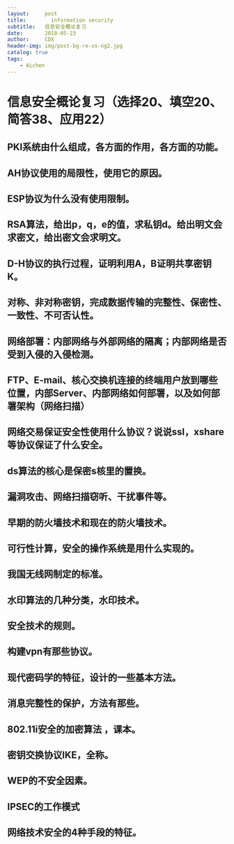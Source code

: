 ```yaml
---
layout:     post
title:        information security
subtitle:   信息安全概论复习   
date:       2018-05-23
author:     CDX
header-img: img/post-bg-re-vs-ng2.jpg
catalog: true
tags:
    - Aichen
---
```

# 信息安全概论复习（选择20、填空20、简答38、应用22）

## PKI系统由什么组成，各方面的作用，各方面的功能。

## AH协议使用的局限性，使用它的原因。

## ESP协议为什么没有使用限制。

## RSA算法，给出p，q，e的值，求私钥d。给出明文会求密文，给出密文会求明文。

## D-H协议的执行过程，证明利用A，B证明共享密钥K。

## 对称、非对称密钥，完成数据传输的完整性、保密性、一致性、不可否认性。

## 网络部署：内部网络与外部网络的隔离；内部网络是否受到入侵的入侵检测。

## FTP、E-mail、核心交换机连接的终端用户放到哪些位置，内部Server、内部网络如何部署，以及如何部署架构（网络扫描）

## 网络交易保证安全性使用什么协议？说说ssl，xshare等协议保证了什么安全。

## ds算法的核心是保密s核里的置换。

## 漏洞攻击、网络扫描窃听、干扰事件等。

## 早期的防火墙技术和现在的防火墙技术。

## 可行性计算，安全的操作系统是用什么实现的。

## 我国无线网制定的标准。

## 水印算法的几种分类，水印技术。

## 安全技术的规则。

## 构建vpn有那些协议。

## 现代密码学的特征，设计的一些基本方法。

## 消息完整性的保护，方法有那些。

## 802.11i安全的加密算法 ，课本。

## 密钥交换协议IKE，全称。

## WEP的不安全因素。

## IPSEC的工作模式

## 网络技术安全的4种手段的特征。
